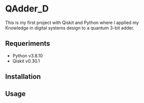 
# QAdder_D 

This is my first project with Qiskit and Python where I applied my Knowledge in digital systems design to a quantum 
3-bit adder.
## Requeriments

 - Python v3.8.10
 - Qiskit v0.30.1
 

  
## Installation

 



    
## Usage

